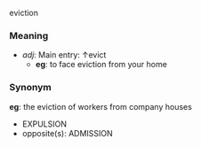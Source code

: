 eviction
### Meaning
+ _adj_: Main entry: ↑evict
	+ __eg__: to face eviction from your home

### Synonym

__eg__: the eviction of workers from company houses

+ EXPULSION
+ opposite(s): ADMISSION


